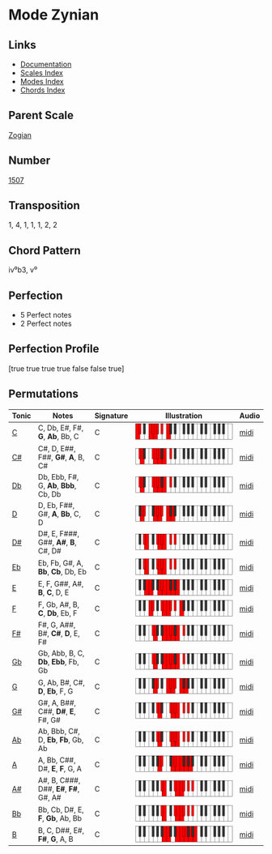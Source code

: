 # Mode Zynian

## Links

- [Documentation](README.md)
- [Scales Index](Scales.md)
- [Modes Index](Modes.md)
- [Chords Index](Chords.md)

## Parent Scale

[Zogian](ScaleZogian.md)

## Number

[1507](https://ianring.com/musictheory/scales/1507)

## Transposition

1, 4, 1, 1, 1, 2, 2

## Chord Pattern

iv⁰b3, v⁰

## Perfection

- 5 Perfect notes
- 2 Perfect notes

## Perfection Profile

[true true true true false false true]

## Permutations

| Tonic | Notes | Signature | Illustration | Audio |
|-------|-------|-----------|--------------|-------|
| [C](ModeCNaturalZynian.md) | C, Db, E#, F#, **G**, **Ab**, Bb, C | C | ![CNaturalZynian](ModeCNaturalZynian.png) | [midi](https://github.com/edipermadi/music/blob/main/docs/ModeCNaturalZynian.mid?raw=true) |
| [C#](ModeCSharpZynian.md) | C#, D, E##, F##, **G#**, **A**, B, C# | C | ![CSharpZynian](ModeCSharpZynian.png) | [midi](https://github.com/edipermadi/music/blob/main/docs/ModeCSharpZynian.mid?raw=true) |
| [Db](ModeDFlatZynian.md) | Db, Ebb, F#, G, **Ab**, **Bbb**, Cb, Db | C | ![DFlatZynian](ModeDFlatZynian.png) | [midi](https://github.com/edipermadi/music/blob/main/docs/ModeDFlatZynian.mid?raw=true) |
| [D](ModeDNaturalZynian.md) | D, Eb, F##, G#, **A**, **Bb**, C, D | C | ![DNaturalZynian](ModeDNaturalZynian.png) | [midi](https://github.com/edipermadi/music/blob/main/docs/ModeDNaturalZynian.mid?raw=true) |
| [D#](ModeDSharpZynian.md) | D#, E, F###, G##, **A#**, **B**, C#, D# | C | ![DSharpZynian](ModeDSharpZynian.png) | [midi](https://github.com/edipermadi/music/blob/main/docs/ModeDSharpZynian.mid?raw=true) |
| [Eb](ModeEFlatZynian.md) | Eb, Fb, G#, A, **Bb**, **Cb**, Db, Eb | C | ![EFlatZynian](ModeEFlatZynian.png) | [midi](https://github.com/edipermadi/music/blob/main/docs/ModeEFlatZynian.mid?raw=true) |
| [E](ModeENaturalZynian.md) | E, F, G##, A#, **B**, **C**, D, E | C | ![ENaturalZynian](ModeENaturalZynian.png) | [midi](https://github.com/edipermadi/music/blob/main/docs/ModeENaturalZynian.mid?raw=true) |
| [F](ModeFNaturalZynian.md) | F, Gb, A#, B, **C**, **Db**, Eb, F | C | ![FNaturalZynian](ModeFNaturalZynian.png) | [midi](https://github.com/edipermadi/music/blob/main/docs/ModeFNaturalZynian.mid?raw=true) |
| [F#](ModeFSharpZynian.md) | F#, G, A##, B#, **C#**, **D**, E, F# | C | ![FSharpZynian](ModeFSharpZynian.png) | [midi](https://github.com/edipermadi/music/blob/main/docs/ModeFSharpZynian.mid?raw=true) |
| [Gb](ModeGFlatZynian.md) | Gb, Abb, B, C, **Db**, **Ebb**, Fb, Gb | C | ![GFlatZynian](ModeGFlatZynian.png) | [midi](https://github.com/edipermadi/music/blob/main/docs/ModeGFlatZynian.mid?raw=true) |
| [G](ModeGNaturalZynian.md) | G, Ab, B#, C#, **D**, **Eb**, F, G | C | ![GNaturalZynian](ModeGNaturalZynian.png) | [midi](https://github.com/edipermadi/music/blob/main/docs/ModeGNaturalZynian.mid?raw=true) |
| [G#](ModeGSharpZynian.md) | G#, A, B##, C##, **D#**, **E**, F#, G# | C | ![GSharpZynian](ModeGSharpZynian.png) | [midi](https://github.com/edipermadi/music/blob/main/docs/ModeGSharpZynian.mid?raw=true) |
| [Ab](ModeAFlatZynian.md) | Ab, Bbb, C#, D, **Eb**, **Fb**, Gb, Ab | C | ![AFlatZynian](ModeAFlatZynian.png) | [midi](https://github.com/edipermadi/music/blob/main/docs/ModeAFlatZynian.mid?raw=true) |
| [A](ModeANaturalZynian.md) | A, Bb, C##, D#, **E**, **F**, G, A | C | ![ANaturalZynian](ModeANaturalZynian.png) | [midi](https://github.com/edipermadi/music/blob/main/docs/ModeANaturalZynian.mid?raw=true) |
| [A#](ModeASharpZynian.md) | A#, B, C###, D##, **E#**, **F#**, G#, A# | C | ![ASharpZynian](ModeASharpZynian.png) | [midi](https://github.com/edipermadi/music/blob/main/docs/ModeASharpZynian.mid?raw=true) |
| [Bb](ModeBFlatZynian.md) | Bb, Cb, D#, E, **F**, **Gb**, Ab, Bb | C | ![BFlatZynian](ModeBFlatZynian.png) | [midi](https://github.com/edipermadi/music/blob/main/docs/ModeBFlatZynian.mid?raw=true) |
| [B](ModeBNaturalZynian.md) | B, C, D##, E#, **F#**, **G**, A, B | C | ![BNaturalZynian](ModeBNaturalZynian.png) | [midi](https://github.com/edipermadi/music/blob/main/docs/ModeBNaturalZynian.mid?raw=true) |
